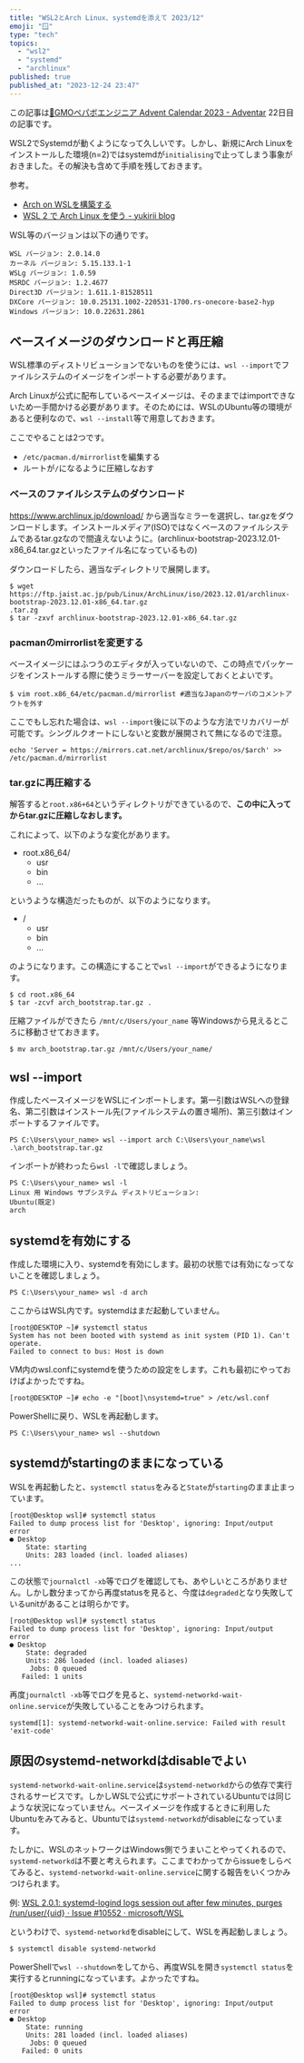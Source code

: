```yaml
---
title: "WSL2とArch Linux、systemdを添えて 2023/12"
emoji: "🪟"
type: "tech"
topics:
  - "wsl2"
  - "systemd"
  - "archlinux"
published: true
published_at: "2023-12-24 23:47"
---
```


この記事は[🎅GMOペパボエンジニア Advent Calendar 2023 - Adventar](https://adventar.org/calendars/8634) 22日目の記事です。

WSL2でSystemdが動くようになって久しいです。しかし、新規にArch Linuxをインストールした環境(n=2)ではsystemdが`initialising`で止ってしまう事象がおきました。その解決も含めて手順を残しておきます。

参考。
- [Arch on WSLを構築する](https://zenn.dev/kyoh86/articles/4bf6513aabe517)
- [WSL 2 で Arch Linux を使う - yukirii blog](https://blog.yukirii.dev/wsl2-arch-linux/)

WSL等のバージョンは以下の通りです。

```
WSL バージョン: 2.0.14.0
カーネル バージョン: 5.15.133.1-1
WSLg バージョン: 1.0.59
MSRDC バージョン: 1.2.4677
Direct3D バージョン: 1.611.1-81528511
DXCore バージョン: 10.0.25131.1002-220531-1700.rs-onecore-base2-hyp
Windows バージョン: 10.0.22631.2861
```

## ベースイメージのダウンロードと再圧縮

WSL標準のディストリビューションでないものを使うには、`wsl --import`でファイルシステムのイメージをインポートする必要があります。

Arch Linuxが公式に配布しているベースイメージは、そのままではimportできないため一手間かける必要があります。そのためには、WSLのUbuntu等の環境があると便利なので、`wsl --install`等で用意しておきます。

ここでやることは2つです。

- `/etc/pacman.d/mirrorlist`を編集する
- ルートが`/`になるように圧縮しなおす

### ベースのファイルシステムのダウンロード

https://www.archlinux.jp/download/ から適当なミラーを選択し、tar.gzをダウンロードします。インストールメディア(ISO)ではなくベースのファイルシステムであるtar.gzなので間違えないように。(archlinux-bootstrap-2023.12.01-x86_64.tar.gzといったファイル名になっているもの)

ダウンロードしたら、適当なディレクトリで展開します。

```
$ wget https://ftp.jaist.ac.jp/pub/Linux/ArchLinux/iso/2023.12.01/archlinux-bootstrap-2023.12.01-x86_64.tar.gz
.tar.zg
$ tar -zxvf archlinux-bootstrap-2023.12.01-x86_64.tar.gz
```

### pacmanのmirrorlistを変更する

ベースイメージにはふつうのエディタが入っていないので、この時点でパッケージをインストールする際に使うミラーサーバーを設定しておくとよいです。

```
$ vim root.x86_64/etc/pacman.d/mirrorlist #適当なJapanのサーバのコメントアウトを外す
```

ここでもし忘れた場合は、`wsl --import`後に以下のような方法でリカバリーが可能です。シングルクオートにしないと変数が展開されて無になるので注意。

```
echo 'Server = https://mirrors.cat.net/archlinux/$repo/os/$arch' >> /etc/pacman.d/mirrorlist
```

### tar.gzに再圧縮する

解答すると`root.x86+64`というディレクトリができているので、**この中に入ってからtar.gzに圧縮しなおします。**

これによって、以下のような変化があります。

- root.x86_64/
  - usr
  - bin
  - ...

というような構造だったものが、以下のようになります。

- /
  - usr
  - bin
  - ...

のようになります。この構造にすることで`wsl --import`ができるようになります。

```
$ cd root.x86_64
$ tar -zcvf arch_bootstrap.tar.gz .
```

圧縮ファイルができたら `/mnt/c/Users/your_name` 等Windowsから見えるところに移動させておきます。

```
$ mv arch_bootstrap.tar.gz /mnt/c/Users/your_name/
```

## wsl --import

作成したベースイメージをWSLにインポートします。第一引数はWSLへの登録名、第二引数はインストール先(ファイルシステムの置き場所)、第三引数はインポートするファイルです。

```
PS C:\Users\your_name> wsl --import arch C:\Users\your_name\wsl .\arch_bootstrap.tar.gz
```

インポートが終わったら`wsl -l`で確認しましょう。

```
PS C:\Users\your_name> wsl -l
Linux 用 Windows サブシステム ディストリビューション:
Ubuntu(既定)
arch
```

## systemdを有効にする

作成した環境に入り、systemdを有効にします。最初の状態では有効になってないことを確認しましょう。

```
PS C:\Users\your_name> wsl -d arch
```

ここからはWSL内です。systemdはまだ起動していません。

```
[root@DESKTOP ~]# systemctl status
System has not been booted with systemd as init system (PID 1). Can't operate.
Failed to connect to bus: Host is down
```

VM内のwsl.confにsystemdを使うための設定をします。これも最初にやっておけばよかったですね。

```
[root@DESKTOP ~]# echo -e "[boot]\nsystemd=true" > /etc/wsl.conf
```

PowerShellに戻り、WSLを再起動します。

```
PS C:\Users\your_name> wsl --shutdown
```

## systemdがstartingのままになっている

WSLを再起動したと、`systemctl status`をみると`State`が`starting`のまま止まっています。

```
[root@Desktop wsl]# systemctl status
Failed to dump process list for 'Desktop', ignoring: Input/output error
● Desktop
    State: starting
    Units: 283 loaded (incl. loaded aliases)
...
```

この状態で`journalctl -xb`等でログを確認しても、あやしいところがありません。しかし数分まってから再度statusを見ると、今度は`degraded`となり失敗しているunitがあることは明らかです。

```
[root@Desktop wsl]# systemctl status
Failed to dump process list for 'Desktop', ignoring: Input/output error
● Desktop
    State: degraded
    Units: 286 loaded (incl. loaded aliases)
     Jobs: 0 queued
   Failed: 1 units
```

再度`journalctl -xb`等でログを見ると、`systemd-networkd-wait-online.service`が失敗していることをみつけられます。

```
systemd[1]: systemd-networkd-wait-online.service: Failed with result 'exit-code'
```

## 原因のsystemd-networkdはdisableでよい

`systemd-networkd-wait-online.service`は`systemd-networkd`からの依存で実行されるサービスです。しかしWSLで公式にサポートされているUbuntuでは同じような状況になっていません。ベースイメージを作成するときに利用したUbuntuをみてみると、Ubuntuでは`systemd-networkd`がdisableになっています。

たしかに、WSLのネットワークはWindows側でうまいことやってくれるので、`systemd-networkd`は不要と考えられます。ここまでわかってからissueをしらべてみると、`systemd-networkd-wait-online.service`に関する報告をいくつかみつけられます。

例: 
[WSL 2.0.1: systemd-logind logs session out after few minutes, purges /run/user/{uid} · Issue #10552 · microsoft/WSL](https://github.com/microsoft/WSL/issues/10552)

というわけで、`systemd-networkd`をdisableにして、WSLを再起動しましょう。

```
$ systemctl disable systemd-networkd
```

PowerShellで`wsl --shutdown`をしてから、再度WSLを開き`systemctl status`を実行するとrunningになっています。よかったですね。

```
[root@Desktop wsl]# systemctl status
Failed to dump process list for 'Desktop', ignoring: Input/output error
● Desktop
    State: running
    Units: 281 loaded (incl. loaded aliases)
     Jobs: 0 queued
   Failed: 0 units
```
